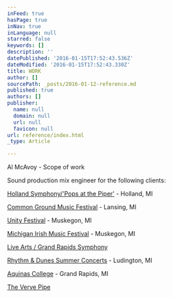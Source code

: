 ```yaml
---
inFeed: true
hasPage: true
inNav: true
inLanguage: null
starred: false
keywords: []
description: ''
datePublished: '2016-01-15T17:52:43.536Z'
dateModified: '2016-01-15T17:52:43.330Z'
title: WORK
author: []
sourcePath: _posts/2016-01-12-reference.md
published: true
authors: []
publisher:
  name: null
  domain: null
  url: null
  favicon: null
url: reference/index.html
_type: Article

---
```

Al McAvoy - Scope of work

Sound production mix engineer for the following clients:

[Holland Symphony][0][/'Pops at the Piper'][1] - Holland, MI

[Common Ground Music Festival][2] - Lansing, MI

[Unity Festival][3] - Muskegon, MI

[Michigan Irish Music Festival][4] - Muskegon, MI

[Live Arts / Grand Rapids Symphony][5]

[Rhythm & Dunes Summer Concerts][6] - Ludington, MI

[Aquinas College][7] - Grand Rapids, MI

[The Verve Pipe][8]

[0]: null
[1]: http://www.hollandsentinel.com/article/20150610/entertainmentlife/150619986
[2]: http://www.commongroundfest.com/
[3]: http://unitymusicfestival.com/
[4]: https://www.michiganirish.org/
[5]: http://www.grsymphony.org/live-arts
[6]: http://www.visitludington.com/stories/rhythm__dunes_summer_concert_series
[7]: https://www.aquinas.edu/
[8]: http://www.thevervepipe.com/